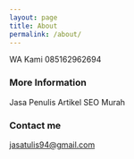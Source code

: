 ```yaml
---
layout: page
title: About
permalink: /about/
---
```


WA Kami 085162962694
### More Information

Jasa Penulis Artikel SEO Murah

### Contact me

[jasatulis94@gmail.com](mailto:jasatulis94@gmail.com)
